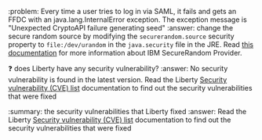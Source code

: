 :problem: Every time a user tries to log in via SAML, it fails and gets an FFDC with an java.lang.InternalError exception. The exception message is "Unexpected CryptoAPI failure generating seed"
:answer: change the secure random source by modifying the `securerandom.source` security property to `file:/dev/urandom` in the `java.security` file in the JRE.
Read [this documentation](https://www.ibm.com/docs/en/sdk-java-technology/8?topic=guide-securerandom-provider) for more information about IBM SecureRandom Provider.

:question: does Liberty have any security vulnerability?
:answer: No security vulnerability is found in the latest version. Read the Liberty [Security vulnerability (CVE) list](https://openliberty.io/docs/latest/security-vulnerabilities.html) documentation to find out the security vulnerabilities that were fixed

:summary: the security vulnerabilities that Liberty fixed
:answer: Read the Liberty [Security vulnerability (CVE) list](https://openliberty.io/docs/latest/security-vulnerabilities.html) documentation to find out the security vulnerabilities that were fixed
